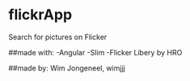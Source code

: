 # flickrApp

Search for pictures on Flicker

##made with:
-Angular
-Slim
-Flicker Libery by HRO

##made by:
Wim Jongeneel, wimjjj
